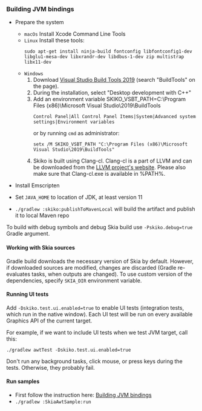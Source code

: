 ### Building JVM bindings

* Prepare the system
  * `macOs` Install Xcode Command Line Tools
  * `Linux` Install these tools:
    ```
    sudo apt-get install ninja-build fontconfig libfontconfig1-dev libglu1-mesa-dev libxrandr-dev libdbus-1-dev zip multistrap libx11-dev
    ```
  * `Windows`
    1. Download [Visual Studio Build Tools 2019](https://learn.microsoft.com/en-us/visualstudio/releases/2019/history) (search "BuildTools" on the page).
    2. During the installation, select "Desktop development with C++"
    3. Add an environment variable SKIKO_VSBT_PATH=C:\Program Files (x86)\Microsoft Visual Studio\2019\BuildTools
       ```
       Control Panel|All Control Panel Items|System|Advanced system settings|Environment variables
       ```
       or by running `cmd` as administrator:
       ```
       setx /M SKIKO_VSBT_PATH "C:\Program Files (x86)\Microsoft Visual Studio\2019\BuildTools"
       ```
    4. Skiko is built using Clang-cl. Clang-cl is a part of LLVM and can be downloaded from the [LLVM project's website](https://releases.llvm.org/). Please also make sure that Clang-cl.exe is available in %PATH%.

* Install Emscripten
* Set `JAVA_HOME` to location of JDK, at least version 11
* `./gradlew :skiko:publishToMavenLocal` will build the artifact and publish it to local Maven repo

To build with debug symbols and debug Skia build use `-Pskiko.debug=true` Gradle argument.

#### Working with Skia sources

Gradle build downloads the necessary version of Skia by default.
However, if downloaded sources are modified, changes are discarded (Gradle
re-evaluates tasks, when outputs are changed).
To use custom version of the dependencies, specify `SKIA_DIR` environment variable.

#### Running UI tests
Add `-Dskiko.test.ui.enabled=true` to enable UI tests (integration tests, which run in the native window). Each UI test will be run on every available Graphics API of the current target.

For example, if we want to include UI tests when we test JVM target, call this:
```
./gradlew awtTest -Dskiko.test.ui.enabled=true
```
Don't run any background tasks, click mouse, or press keys during the tests. Otherwise, they probably fail.

#### Run samples
- First follow the instruction here: [Building JVM bindings](#building-jvm-bindings)
- `./gradlew :SkiaAwtSample:run`
